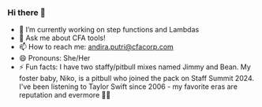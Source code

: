 ### Hi there 👋

- 🔭 I’m currently working on step functions and Lambdas
- 💬 Ask me about CFA tools!
- 📫 How to reach me: andira.putri@cfacorp.com
- 😄 Pronouns: She/Her
- ⚡ Fun facts: I have two staffy/pitbull mixes named Jimmy and Bean. My foster baby, Niko, is a pitbull who joined the pack on Staff Summit 2024. I've been listening to Taylor Swift since 2006 - my favorite eras are reputation and evermore 🐍🌲 
